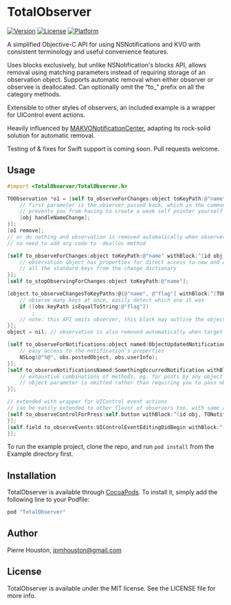 # TotalObserver

[![Version](https://img.shields.io/cocoapods/v/TotalObserver.svg?style=flat)](http://cocoapods.org/pods/TotalObserver)
[![License](https://img.shields.io/cocoapods/l/TotalObserver.svg?style=flat)](http://cocoapods.org/pods/TotalObserver)
[![Platform](https://img.shields.io/cocoapods/p/TotalObserver.svg?style=flat)](http://cocoapods.org/pods/TotalObserver)

A simplified Objective-C API for using NSNotifications and KVO with consistent terminology and useful convenience features.

Uses blocks exclusively, but unlike NSNotification's blocks API, allows removal using matching parameters instead of requiring storage of an observation object. Supports automatic removal when either observer or observee is deallocated. Can optionally omit the “to_” prefix on all the category methods.

Extensible to other styles of observers, an included example is a wrapper for UIControl event actions.

Heavily influenced by [MAKVONotificationCenter](http://github.com/mikeash/MAKVONotificationCenter), adapting its rock-solid solution for automatic removal.

Testing of & fixes for Swift support is coming soon. Pull requests welcome.

## Usage

```objective-c
#import <TotalObserver/TotalObserver.h>

TOObservation *o1 = [self to_observeForChanges:object toKeyPath:@"name" withBlock:^(ViewController *obj, TOKVOObservation *obs) {
    // first parameter is the observer passed back, which in the common case is self
    // prevents you from having to create a weak self pointer yourself
    [obj handleNameChange];
}];
[o1 remove];
// or do nothing and observation is removed automatically when observer is deallocated
// no need to add any code to -dealloc method

[self to_observeForChanges:object toKeyPath:@"name" withBlock:^(id obj, TOKVOObservation *obs) {
    // observation object has properties for direct access to new and old values
    // all the standard keys from the change dictionary
}];
[self to_stopObservingForChanges:object toKeyPath:@"name"];

[object to_observeChangesToKeyPaths:@[@"name", @"flag"] withBlock:^(TOKVOObservation *obs) {
    // observe many keys at once, easily detect which one it was
    if ([obs.keyPath isEqualToString:@"flag"])
    	;
    // note: this API omits observer, this block may outlive the object whose method made this call!
}];
object = nil; // observation is also removed automatically when target of observation is deallocated

[self to_observeForNotifications:object named:ObjectUpdatedNotification withBlock:^(id obj, TONotificationObservation *obs) {
    // easy access to the notification's properties
    NSLog(@"%@", obs.postedObject, obs.userInfo);
}];
[self to_observeNotificationsNamed:SomethingOccurredNotification withBlock:^(TONotificationObservation *obs) {
    // exhaustive combinations of methods, eg. for posts by any object
    // object parameter is omitted rather than requiring you to pass object:nil
}];

// extended with wrapper for UIControl event actions
// can be easily extended to other flavor of observers too, with same autoremoval behavior
[self to_observeControlForPress:self.button withBlock:^(id obj, TONotificationObservation *obs) {
}];
[self.field to_observeEvents:UIControlEventEditingDidBegin withBlock:^(TOObservation *obs) {
}];
```

To run the example project, clone the repo, and run `pod install` from the Example directory first.

## Installation

TotalObserver is available through [CocoaPods](http://cocoapods.org). To install
it, simply add the following line to your Podfile:

```ruby
pod "TotalObserver"
```

## Author

Pierre Houston, jpmhouston@gmail.com

## License

TotalObserver is available under the MIT license. See the LICENSE file for more info.
